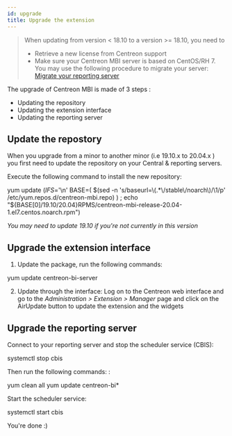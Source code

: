 ```yaml
---
id: upgrade
title: Upgrade the extension
---
```


> When updating from version < 18.10 to a version >= 18.10, you need to
>
> - Retrieve a new license from Centreon support
> - Make sure your Centreon MBI server is based on CentOS/RH 7. You may use the
>   following procedure to migrate your server: [Migrate your
>   reporting server](migrate)

The upgrade of Centreon MBI is made of 3 steps :

- Updating the repository
- Updating the extension interface
- Updating the reporting server

## Update the repostory

When you upgrade from a minor to another minor (i.e 19.10.x to 20.04.x ) you first need to update the repository on
your Central & reporting servers.

Execute the following command to install the new repository:

yum update $(IFS=$'\n' BASE=( $(sed -n 's/baseurl=\(.*\/stable\/noarch\)/\1/p' /etc/yum.repos.d/centreon-mbi.repo) ) ; echo "${BASE[0]/19.10/20.04}RPMS/centreon-mbi-release-20.04-1.el7.centos.noarch.rpm")

*You may need to update 19.10 if you're not currently in this version*

## Upgrade the extension interface

1. Update the package, run the following commands:

yum update centreon-bi-server

2. Update through the interface:  Log on to the Centreon web interface and go to
the *Administration > Extension > Manager* page and click on the
AirUpdate button to update the extension and the widgets

## Upgrade the reporting server

Connect to your reporting server and stop the scheduler service (CBIS):

systemctl stop cbis

Then run the following commands: :

yum clean all
yum update centreon-bi\*

Start the scheduler service:

systemctl start cbis

You're done :)